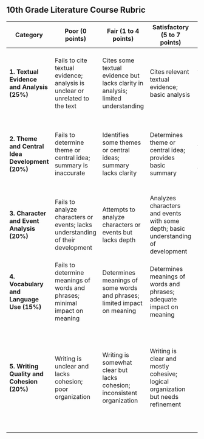 ## 10th Grade Literature Course Rubric

| Category                                        | Poor (0 points)                                                                           | Fair (1 to 4 points)                                                                             | Satisfactory (5 to 7 points)                                                                       | Good (8 to 9 points)                                                                          | Excellent (10 points)                                                                                                                                               |
|-------------------------------------------------|---------------------------------------------------------------------------------|----------------------------------------------------------------------------------|------------------------------------------------------------------------------------|-------------------------------------------------------------------------------|---------------------------------------------------------------------------------------------------------------------------------------------------------|
| **1. Textual Evidence and Analysis (25%)**      | Fails to cite textual evidence; analysis is unclear or unrelated to the text    | Cites some textual evidence but lacks clarity in analysis; limited understanding | Cites relevant textual evidence; basic analysis                                    | Cites strong textual evidence; clear and logical analysis                     | Cites strong and thorough textual evidence; insightful and thorough analysis with clear logical inferences                                              |
| **2. Theme and Central Idea Development (20%)** | Fails to determine theme or central idea; summary is inaccurate                 | Identifies some themes or central ideas; summary lacks clarity                   | Determines theme or central idea; provides basic summary                           | Clearly identifies themes or central ideas; provides a thorough summary       | Insightfully analyzes development of themes or central ideas; provides a comprehensive and detailed summary                                             |
| **3. Character and Event Analysis (20%)**       | Fails to analyze characters or events; lacks understanding of their development | Attempts to analyze characters or events but lacks depth                         | Analyzes characters and events with some depth; basic understanding of development | Clearly analyzes characters and events; good understanding of development     | Insightfully analyzes complex characters and events; detailed understanding of their development                                                        |
| **4. Vocabulary and Language Use (15%)**        | Fails to determine meanings of words and phrases; minimal impact on meaning     | Determines meanings of some words and phrases; limited impact on meaning         | Determines meanings of words and phrases; adequate impact on meaning               | Clearly determines meanings of words and phrases; effective impact on meaning | Insightfully analyzes word choices; significant impact on meaning, tone, and mood                                                                       |
| **5. Writing Quality and Cohesion (20%)**       | Writing is unclear and lacks cohesion; poor organization                        | Writing is somewhat clear but lacks cohesion; inconsistent organization          | Writing is clear and mostly cohesive; logical organization but needs refinement    | Writing is clear, cohesive, and well-organized; logical progression           | Writing is exceptionally clear, cohesive, and well-organized; excellent logical progression; masterfully clear and exceptionally well-organized writing |
